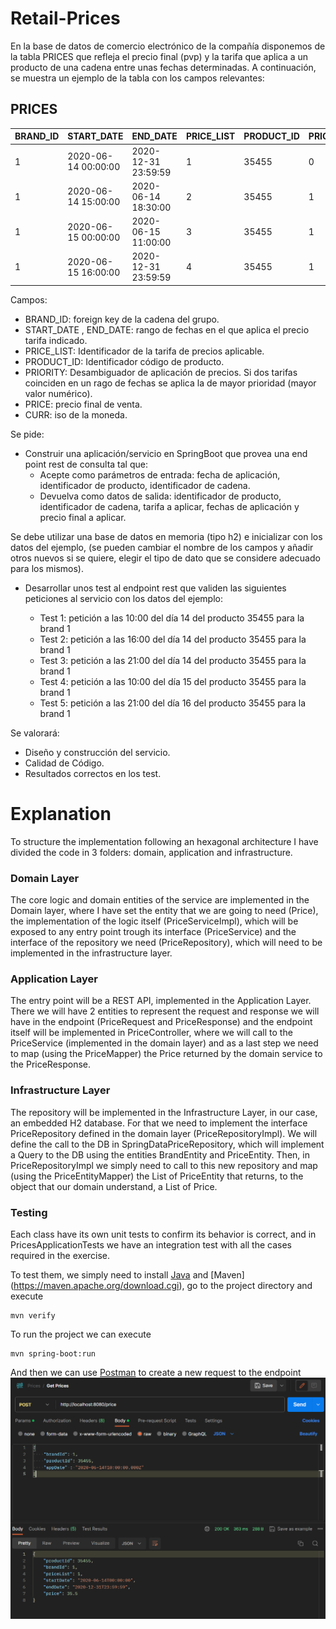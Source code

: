 # Retail-Prices

En la base de datos de comercio electrónico de la compañía disponemos de la tabla
PRICES que refleja el precio final (pvp) y la tarifa que aplica a un producto de una cadena
entre unas fechas determinadas. A continuación, se muestra un ejemplo de la tabla con los
campos relevantes:

PRICES
-------

| BRAND_ID | START_DATE | END_DATE | PRICE_LIST | PRODUCT_ID | PRIORITY | PRICE | CURR |
|----------|------------|----------|------------|------------|----------|-------|------|
| 1 | 2020-06-14 00:00:00 | 2020-12-31 23:59:59 | 1 | 35455 | 0 | 35.50 | EUR |
| 1 | 2020-06-14 15:00:00 | 2020-06-14 18:30:00 | 2 | 35455 | 1 | 25.45 | EUR |
| 1 | 2020-06-15 00:00:00 | 2020-06-15 11:00:00 | 3 | 35455 | 1 | 30.50 | EUR |
| 1 | 2020-06-15 16:00:00 | 2020-12-31 23:59:59 | 4 | 35455 | 1 | 38.95 | EUR |


Campos:

* BRAND_ID: foreign key de la cadena del grupo.
* START_DATE , END_DATE: rango de fechas en el que aplica el precio tarifa indicado.
* PRICE_LIST: Identificador de la tarifa de precios aplicable.
* PRODUCT_ID: Identificador código de producto.
* PRIORITY: Desambiguador de aplicación de precios. Si dos tarifas coinciden en un rago de
fechas se aplica la de mayor prioridad (mayor valor numérico).
* PRICE: precio final de venta.
* CURR: iso de la moneda.

Se pide:
* Construir una aplicación/servicio en SpringBoot que provea una end point rest de
consulta tal que:
  * Acepte como parámetros de entrada: fecha de aplicación, identificador de
producto, identificador de cadena.
  * Devuelva como datos de salida: identificador de producto, identificador de
  cadena, tarifa a aplicar, fechas de aplicación y precio final a aplicar.
  
Se debe utilizar una base de datos en memoria (tipo h2) e inicializar con los datos del
ejemplo, (se pueden cambiar el nombre de los campos y añadir otros nuevos si se quiere,
elegir el tipo de dato que se considere adecuado para los mismos).

* Desarrollar unos test al endpoint rest que validen las siguientes peticiones al servicio
con los datos del ejemplo:

  * Test 1: petición a las 10:00 del día 14 del producto 35455 para la brand 1
  * Test 2: petición a las 16:00 del día 14 del producto 35455 para la brand 1
  * Test 3: petición a las 21:00 del día 14 del producto 35455 para la brand 1
  * Test 4: petición a las 10:00 del día 15 del producto 35455 para la brand 1
  * Test 5: petición a las 21:00 del día 16 del producto 35455 para la brand 1

Se valorará:
* Diseño y construcción del servicio.
* Calidad de Código.
* Resultados correctos en los test.

# Explanation

To structure the implementation following an hexagonal architecture I have divided the code 
in 3 folders: domain, application and infrastructure.

### Domain Layer
The core logic and domain entities of the service are implemented in the Domain layer, where I have set the entity that 
we are going to need (Price), the implementation of the logic itself (PriceServiceImpl), which will be exposed to any 
entry point trough its interface (PriceService) and the interface of the repository we need (PriceRepository), which 
will need to be implemented in the infrastructure layer.

### Application Layer
The entry point will be a REST API, implemented in the Application Layer. There we will have 2 entities to represent the
request and response we will have in the endpoint (PriceRequest and PriceResponse) and the endpoint itself will be 
implemented in PriceController, where we will call to the PriceService (implemented in the domain layer) and as a last 
step we need to map (using the PriceMapper) the Price returned by the domain service to the PriceResponse.

### Infrastructure Layer
The repository will be implemented in the Infrastructure Layer, in our case, an embedded H2 database. For that we need 
to implement the interface PriceRepository defined in the domain layer (PriceRepositoryImpl). We will define the call to
the DB in SpringDataPriceRepository, which will implement a Query to the DB using the entities BrandEntity and 
PriceEntity. Then, in PriceRepositoryImpl we simply need to call to this new repository and map (using the 
PriceEntityMapper) the List of PriceEntity that returns, to the object that our domain understand, a List of Price.

### Testing
Each class have its own unit tests to confirm its behavior is correct, and in PricesApplicationTests we have an 
integration test with all the cases required in the exercise.

To test them, we simply need to install [Java](https://www.oracle.com/es/java/technologies/downloads/#java17) and [Maven]
(https://maven.apache.org/download.cgi), go to the project directory and execute 
```
mvn verify
```

To run the project we can execute 

```
mvn spring-boot:run
```
And then we can use [Postman](https://www.postman.com/downloads/) to create a new request to the endpoint
![Postman Screenshot](https://github.com/Aslat/retail-prices/blob/main/Captura%20de%20pantalla%202024-01-08%20163545.png)

